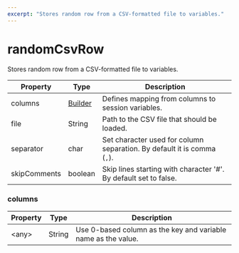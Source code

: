 ```yaml
---
excerpt: "Stores random row from a CSV-formatted file to variables."
---
```

# randomCsvRow

Stores random row from a CSV-formatted file to variables.

| Property | Type | Description |
| ------- | ------- | -------- |
| columns | [Builder](#columns) | Defines mapping from columns to session variables. |
| file | String | Path to the CSV file that should be loaded. |
| separator | char | Set character used for column separation. By default it is comma (<code>,</code>). |
| skipComments | boolean | Skip lines starting with character '#'. By default set to false. |

### <a id="columns"></a>columns

| Property | Type | Description |
| ------- | ------- | ------- |
| &lt;any&gt; | String | Use 0-based column as the key and variable name as the value. |

